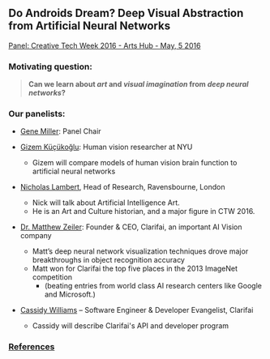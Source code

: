 ## Do Androids Dream? Deep Visual Abstraction from Artificial Neural Networks

[Panel: Creative Tech Week 2016 - Arts Hub - May, 5 2016](https://creativetechweek2016.sched.org/event/c7971118393cf6ab79cf038d0cbe55d4)


### Motivating question:
> **Can we learn about _art_ and _visual imagination_ from _deep neural networks_?**


### Our panelists:
- [Gene Miller](https://creativetechweek2016.sched.org/speaker/gene_miller): Panel Chair

- [Gizem Küçükoğlu](https://creativetechweek2016.sched.org/speaker/gizemkucukoglu): Human vision researcher at NYU
   - Gizem will compare models of human vision brain function to artificial neural networks

- [Nicholas Lambert](https://creativetechweek2016.sched.org/speaker/nick.lambert), Head of Research, Ravensbourne, London
   - Nick will talk about Artificial Intelligence Art.
   - He is an Art and Culture historian, and a major figure in CTW 2016.

- [Dr. Matthew Zeiler](https://creativetechweek2016.sched.org/speaker/matthew_zeiler.1v4squl7): Founder & CEO, Clarifai, an important AI Vision company
   - Matt’s deep neural network visualization techniques drove major breakthroughs in object recognition accuracy
   - Matt won for Clarifai the top five places in the 2013 ImageNet competition
      - (beating entries from world class AI research centers like Google and Microsoft.)

- [Cassidy Williams](https://creativetechweek2016.sched.org/speaker/cassidy_williams.1v4sqzba) – Software Engineer & Developer Evangelist, Clarifai
   - Cassidy will describe Clarifai's API and developer program

### [References](References.md)
